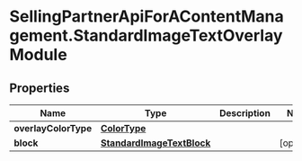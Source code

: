 # SellingPartnerApiForAContentManagement.StandardImageTextOverlayModule

## Properties
Name | Type | Description | Notes
------------ | ------------- | ------------- | -------------
**overlayColorType** | [**ColorType**](ColorType.md) |  | 
**block** | [**StandardImageTextBlock**](StandardImageTextBlock.md) |  | [optional] 


